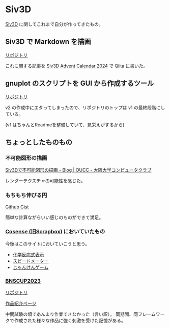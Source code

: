 
# Siv3D

[Siv3D](https://siv3d.github.io/ja-jp/) に関してこれまで自分が作ってきたもの。

## Siv3D で Markdown を描画

[リポジトリ](https://github.com/MrMocchy/Siv3D-MarkdownText)

[これに関する記事](https://qiita.com/MrMocchy/items/5fdfafa4d87ce8d6276b)を [Siv3D Advent Calendar 2024](https://qiita.com/advent-calendar/2024/siv3d) で Qiita に書いた。

## gnuplot のスクリプトを GUI から作成するツール

[リポジトリ](https://github.com/OUCC/pltGUI)

v2 の作成中にエタってしまったので、リポジトリのトップは v1 の最終段階にしている。

(v1 はちゃんとReadmeを整備していて、見栄えがするから)

## ちょっとしたものもの

### 不可能図形の描画

[Siv3Dで不可能図形の描画 - Blog | OUCC - 大阪大学コンピュータクラブ](https://oucc.github.io/blog/articles/2024-09-28-drawing-impossible-figure-with-siv3d/)

レンダーテクスチャの可能性を感じた。

### もちもち伸びる円

[Github Gist](https://gist.github.com/MrMocchy/f4c44b80f4f93d0f5b788576155ff110)

簡単な計算ながらいい感じのものができて満足。

### [Cosense (旧Scrapbox)](https://scrapbox.io/Siv3D-MrMocchy/) においていたもの

今後はこのサイトにおいていこうと思う。

- [化学反応式表示](https://scrapbox.io/Siv3D-MrMocchy/Chemical_Equation)
- [スピードメーター](https://scrapbox.io/Siv3D-MrMocchy/スピードメーター)
- [じゃんけんゲーム](https://scrapbox.io/Siv3D-MrMocchy/じゃんけんゲーム)


### [BNSCUP2023](https://scrapbox.io/bnscup2023/)

[リポジトリ](https://github.com/MrMocchy/BNSCUP2023)

[作品紹介ページ](https://scrapbox.io/bnscup2023/LIFEGUARD_GAME)

中間試験の頃であんまり作業できなかった（言い訳）。
同期間、同フレームワークで作成された様々な作品に強く刺激を受けた記憶がある。
